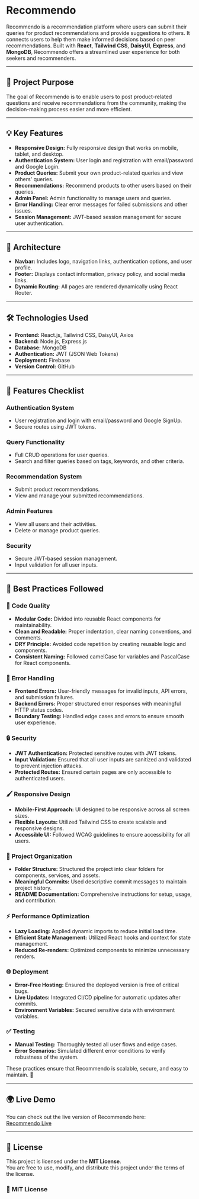 # Recommendo

Recommendo is a recommendation platform where users can submit their queries for product recommendations and provide suggestions to others. It connects users to help them make informed decisions based on peer recommendations. Built with **React**, **Tailwind CSS**, **DaisyUI**, **Express**, and **MongoDB**, Recommendo offers a streamlined user experience for both seekers and recommenders.

---

## 🌟 **Project Purpose**
The goal of Recommendo is to enable users to post product-related questions and receive recommendations from the community, making the decision-making process easier and more efficient.

---

## 💡 **Key Features**
- **Responsive Design:** Fully responsive design that works on mobile, tablet, and desktop.
- **Authentication System:** User login and registration with email/password and Google Login.
- **Product Queries:** Submit your own product-related queries and view others' queries.
- **Recommendations:** Recommend products to other users based on their queries.
- **Admin Panel:** Admin functionality to manage users and queries.
- **Error Handling:** Clear error messages for failed submissions and other issues.
- **Session Management:** JWT-based session management for secure user authentication.

---

## 📂 **Architecture**
- **Navbar:** Includes logo, navigation links, authentication options, and user profile.
- **Footer:** Displays contact information, privacy policy, and social media links.
- **Dynamic Routing:** All pages are rendered dynamically using React Router.

---

## 🛠️ **Technologies Used**
- **Frontend:** React.js, Tailwind CSS, DaisyUI, Axios
- **Backend:** Node.js, Express.js
- **Database:** MongoDB
- **Authentication:** JWT (JSON Web Tokens)
- **Deployment:** Firebase
- **Version Control:** GitHub

---

## 🚀 **Features Checklist**
### **Authentication System**
- User registration and login with email/password and Google SignUp.
- Secure routes using JWT tokens.

### **Query Functionality**
- Full CRUD operations for user queries.
- Search and filter queries based on tags, keywords, and other criteria.

### **Recommendation System**
- Submit product recommendations.
- View and manage your submitted recommendations.

### **Admin Features**
- View all users and their activities.
- Delete or manage product queries.

### **Security**
- Secure JWT-based session management.
- Input validation for all user inputs.

---

## 📜 **Best Practices Followed**

### 🧹 **Code Quality**
- **Modular Code:** Divided into reusable React components for maintainability.
- **Clean and Readable:** Proper indentation, clear naming conventions, and comments.
- **DRY Principle:** Avoided code repetition by creating reusable logic and components.
- **Consistent Naming:** Followed camelCase for variables and PascalCase for React components.

### 🚦 **Error Handling**
- **Frontend Errors:** User-friendly messages for invalid inputs, API errors, and submission failures.
- **Backend Errors:** Proper structured error responses with meaningful HTTP status codes.
- **Boundary Testing:** Handled edge cases and errors to ensure smooth user experience.

### 🔒 **Security**
- **JWT Authentication:** Protected sensitive routes with JWT tokens.
- **Input Validation:** Ensured that all user inputs are sanitized and validated to prevent injection attacks.
- **Protected Routes:** Ensured certain pages are only accessible to authenticated users.

### 🖌️ **Responsive Design**
- **Mobile-First Approach:** UI designed to be responsive across all screen sizes.
- **Flexible Layouts:** Utilized Tailwind CSS to create scalable and responsive designs.
- **Accessible UI:** Followed WCAG guidelines to ensure accessibility for all users.

### 📂 **Project Organization**
- **Folder Structure:** Structured the project into clear folders for components, services, and assets.
- **Meaningful Commits:** Used descriptive commit messages to maintain project history.
- **README Documentation:** Comprehensive instructions for setup, usage, and contribution.

### ⚡ **Performance Optimization**
- **Lazy Loading:** Applied dynamic imports to reduce initial load time.
- **Efficient State Management:** Utilized React hooks and context for state management.
- **Reduced Re-renders:** Optimized components to minimize unnecessary renders.

### 🌐 **Deployment**
- **Error-Free Hosting:** Ensured the deployed version is free of critical bugs.
- **Live Updates:** Integrated CI/CD pipeline for automatic updates after commits.
- **Environment Variables:** Secured sensitive data with environment variables.

### ✅ **Testing**
- **Manual Testing:** Thoroughly tested all user flows and edge cases.
- **Error Scenarios:** Simulated different error conditions to verify robustness of the system.

These practices ensure that Recommendo is scalable, secure, and easy to maintain. 🚀

---

## 🌍 **Live Demo**

You can check out the live version of Recommendo here:  
[Recommendo Live](https://recommendo-b1c90.web.app/)

---

## 📜 **License**

This project is licensed under the **MIT License**.  
You are free to use, modify, and distribute this project under the terms of the license.

### 📄 **MIT License**

